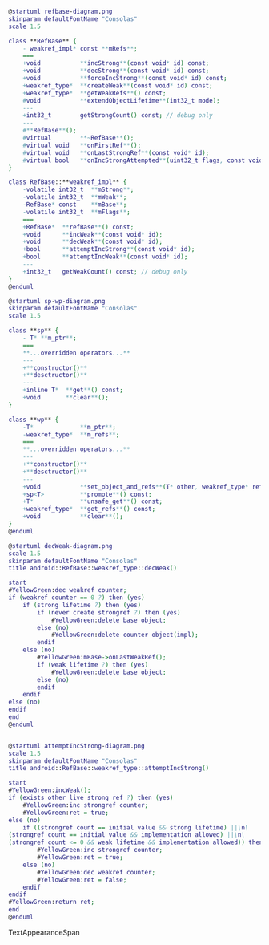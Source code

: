 ﻿```dot
@startuml refbase-diagram.png
skinparam defaultFontName "Consolas"
scale 1.5

class **RefBase** {
    - weakref_impl* const **mRefs**;
    ===
    +void           **incStrong**(const void* id) const;
    +void           **decStrong**(const void* id) const;
    +void           **forceIncStrong**(const void* id) const;
    +weakref_type*  **createWeak**(const void* id) const;
    +weakref_type*  **getWeakRefs**() const;
    #void           **extendObjectLifetime**(int32_t mode);
    ---
    +int32_t        getStrongCount() const; // debug only
    ---
    #**RefBase**();
    #virtual        **~RefBase**();
    #virtual void   **onFirstRef**();
    #virtual void   **onLastStrongRef**(const void* id);
    #virtual bool   **onIncStrongAttempted**(uint32_t flags, const void* id);
}

class RefBase::**weakref_impl** {
    -volatile int32_t  **mStrong**;
    -volatile int32_t  **mWeak**;
    -RefBase* const    **mBase**;
    -volatile int32_t  **mFlags**;
    ===
    +RefBase*  **refBase**() const;
    +void      **incWeak**(const void* id);
    +void      **decWeak**(const void* id);
    +bool      **attemptIncStrong**(const void* id);
    +bool      **attemptIncWeak**(const void* id);
    ---
    +int32_t   getWeakCount() const; // debug only
}
@enduml

@startuml sp-wp-diagram.png
skinparam defaultFontName "Consolas"
scale 1.5

class **sp** {
    - T* **m_ptr**;
    ===
    **...overridden operators...**
    ---
    +**constructor()**
    +**desctructor()**
    ---
    +inline T*  **get**() const;
    +void       **clear**();
}

class **wp** {
    -T*             **m_ptr**;
    -weakref_type*  **m_refs**;
    ===
    **...overridden operators...**
    ---
    +**constructor()**
    +**desctructor()**
    ---
    +void           **set_object_and_refs**(T* other, weakref_type* refs);
    +sp<T>          **promote**() const;
    +T*             **unsafe_get**() const;
    +weakref_type*  **get_refs**() const;
    +void           **clear**();
}
@enduml
```

```dot
@startuml decWeak-diagram.png
scale 1.5
skinparam defaultFontName "Consolas"
title android::RefBase::weakref_type::decWeak()

start
#YellowGreen:dec weakref counter;
if (weakref counter == 0 ?) then (yes)
    if (strong lifetime ?) then (yes)
        if (never create strongref ?) then (yes)
            #YellowGreen:delete base object;
        else (no)
            #YellowGreen:delete counter object(impl);
        endif
    else (no)
        #YellowGreen:mBase->onLastWeakRef();
        if (weak lifetime ?) then (yes)
            #YellowGreen:delete base object;
        else (no)
        endif
    endif
else (no)
endif
end
@enduml


@startuml attemptIncStrong-diagram.png
scale 1.5
skinparam defaultFontName "Consolas"
title android::RefBase::weakref_type::attemptIncStrong()

start
#YellowGreen:incWeak();
if (exists other live strong ref ?) then (yes)
    #YellowGreen:inc strongref counter;
    #YellowGreen:ret = true;
else (no)
    if ((strongref count == initial value && strong lifetime) ||\n\
(strongref count == initial value && implementation allowed) ||\n\
(strongref count <= 0 && weak lifetime && implementation allowed)) then (yes)
        #YellowGreen:inc strongref counter;
        #YellowGreen:ret = true;
    else (no)
        #YellowGreen:dec weakref counter;
        #YellowGreen:ret = false;
    endif
endif
#YellowGreen:return ret;
end
@enduml
```

TextAppearanceSpan






















